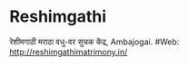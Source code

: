 # Reshimgathi
रेशीमगाठी मराठा वधु-वर सुचक केंद्र, Ambajogai. #Web:  http://reshimgathimatrimony.in/
